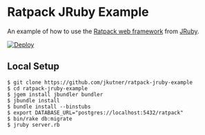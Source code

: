 # Ratpack JRuby Example

An example of how to use the [Ratpack web framework](https://ratpack.io/) from [JRuby](http://jruby.org/).

[![Deploy](https://www.herokucdn.com/deploy/button.svg)](https://heroku.com/deploy)

## Local Setup

```
$ git clone https://github.com/jkutner/ratpack-jruby-example
$ cd ratpack-jruby-example
$ jgem install jbundler bundler
$ jbundle install
$ bundle install --binstubs
$ export DATABASE_URL="postgres://localhost:5432/ratpack"
$ bin/rake db:migrate
$ jruby server.rb
```